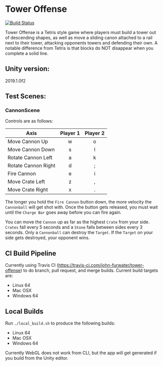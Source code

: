 # Tower Offense

[![Build Status](https://travis-ci.com/john-furwater/tower-offense.svg?branch=master)](https://travis-ci.com/john-furwater/tower-offense)

Tower Offense is a Tetris style game where players must build a tower out of descending shapes, as well as move a sliding canon attached to a rail next to their tower, attacking opponents towers and defending their own.  A notable difference from Tetris is that blocks do NOT disappear when you complete a solid line.

## Unity version:
2019.1.0f2

## Test Scenes:
### CannonScene
Controls are as follows:

|   Axis              | Player 1 | Player 2 |
| ------------------- |:--------:|:--------:|
| Move Cannon Up      | w        | o        |
| Move Cannon Down    | s        | l        |
| Rotate Cannon Left  | a        | k        |
| Rotate Cannon Right | d        | ;        |
| Fire Cannon         | e        | i        |
| Move Crate Left     | z        | ,        |
| Move Crate Right    | x        | .        |

The longer you hold the `Fire Cannon` button down, the more velocity the `Cannonball` will get shot with.  Once the button gets released, you must wait until the `Charge Bar` goes away before you can fire again.

You can move the `Cannon` up as far as the highest `Crate` from your side.  `Crates` fall every 5 seconds and a `Stone` falls between sides every 3 seconds.  Only a `Cannonball` can destroy the `Target`.  If the `Target` on your side gets destroyed, your opponent wins.

## CI Build Pipeline
Currently using Travis CI (https://travis-ci.com/john-furwater/tower-offense) to do branch, pull request, and merge builds.
Current build targets are:
* Linux 64
* Mac OSX
* Windows 64

## Local Builds
Run ```./local_build.sh``` to produce the following builds:
* Linux 64
* Mac OSX
* Windows 64

Currently WebGL does not work from CLI, but the app will get generated if you build from the Unity editor.
